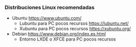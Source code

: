 ### Distribuciones Linux recomendadas
* Ubuntu <https://www.ubuntu.com/>
    * Lubuntu para PC pocos recursos <https://lubuntu.net/>
    * Xubuntu para PC pocos recursos <https://xubuntu.org/>
* Debian <https://www.debian.org/index.es.html>
    * Entorno LXDE o XFCE para PC pocos recursos